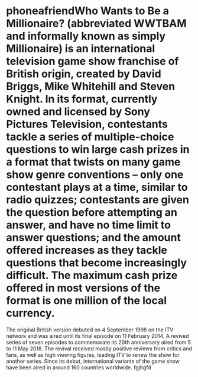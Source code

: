 # phoneafriendWho Wants to Be a Millionaire? (abbreviated WWTBAM and informally known as simply Millionaire) is an international television game show franchise of British origin, created by David Briggs, Mike Whitehill and Steven Knight. In its format, currently owned and licensed by Sony Pictures Television, contestants tackle a series of multiple-choice questions to win large cash prizes in a format that twists on many game show genre conventions – only one contestant plays at a time, similar to radio quizzes; contestants are given the question before attempting an answer, and have no time limit to answer questions; and the amount offered increases as they tackle questions that become increasingly difficult. The maximum cash prize offered in most versions of the format is one million of the local currency.

The original British version debuted on 4 September 1998 on the ITV network and was aired until its final episode on 11 February 2014. A revived series of seven episodes to commemorate its 20th anniversary aired from 5 to 11 May 2018. The revival received mostly positive reviews from critics and fans, as well as high viewing figures, leading ITV to renew the show for another series. Since its debut, international variants of the game show have been aired in around 160 countries worldwide. 
fgjhgfd
